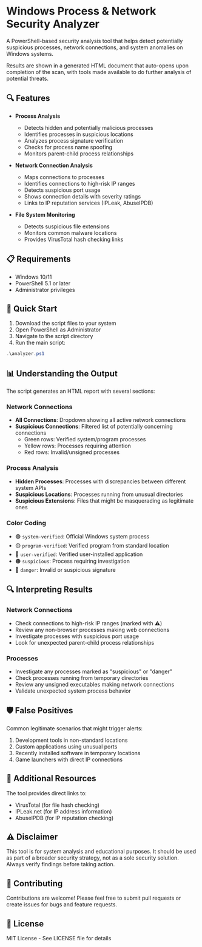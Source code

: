# Windows Process & Network Security Analyzer

A PowerShell-based security analysis tool that helps detect potentially suspicious processes, network connections, and system anomalies on Windows systems.

Results are shown in a generated HTML document that auto-opens upon completion of the scan, with tools made available to do further analysis of potential threats.

## 🔍 Features

- **Process Analysis**
  - Detects hidden and potentially malicious processes
  - Identifies processes in suspicious locations
  - Analyzes process signature verification
  - Checks for process name spoofing
  - Monitors parent-child process relationships

- **Network Connection Analysis**
  - Maps connections to processes
  - Identifies connections to high-risk IP ranges
  - Detects suspicious port usage
  - Shows connection details with severity ratings
  - Links to IP reputation services (IPLeak, AbuseIPDB)

- **File System Monitoring**
  - Detects suspicious file extensions
  - Monitors common malware locations
  - Provides VirusTotal hash checking links

## 📋 Requirements

- Windows 10/11
- PowerShell 5.1 or later
- Administrator privileges

## 🚀 Quick Start

1. Download the script files to your system
2. Open PowerShell as Administrator
3. Navigate to the script directory
4. Run the main script:

```powershell
.\analyzer.ps1
```

## 📊 Understanding the Output

The script generates an HTML report with several sections:

### Network Connections
- **All Connections**: Dropdown showing all active network connections
- **Suspicious Connections**: Filtered list of potentially concerning connections
  - Green rows: Verified system/program processes
  - Yellow rows: Processes requiring attention
  - Red rows: Invalid/unsigned processes

### Process Analysis
- **Hidden Processes**: Processes with discrepancies between different system APIs
- **Suspicious Locations**: Processes running from unusual directories
- **Suspicious Extensions**: Files that might be masquerading as legitimate ones

### Color Coding
- 🟢 `system-verified`: Official Windows system process
- 🟡 `program-verified`: Verified program from standard location
- 🔵 `user-verified`: Verified user-installed application
- 🟠 `suspicious`: Process requiring investigation
- 🔴 `danger`: Invalid or suspicious signature

## 🔍 Interpreting Results

### Network Connections
- Check connections to high-risk IP ranges (marked with ⚠️)
- Review any non-browser processes making web connections
- Investigate processes with suspicious port usage
- Look for unexpected parent-child process relationships

### Processes
- Investigate any processes marked as "suspicious" or "danger"
- Check processes running from temporary directories
- Review any unsigned executables making network connections
- Validate unexpected system process behavior

## 🛡️ False Positives

Common legitimate scenarios that might trigger alerts:

1. Development tools in non-standard locations
2. Custom applications using unusual ports
3. Recently installed software in temporary locations
4. Game launchers with direct IP connections

## 🔗 Additional Resources

The tool provides direct links to:
- VirusTotal (for file hash checking)
- IPLeak.net (for IP address information)
- AbuseIPDB (for IP reputation checking)

## ⚠️ Disclaimer

This tool is for system analysis and educational purposes. It should be used as part of a broader security strategy, not as a sole security solution. Always verify findings before taking action.

## 🤝 Contributing

Contributions are welcome! Please feel free to submit pull requests or create issues for bugs and feature requests.

## 📝 License

MIT License - See LICENSE file for details

